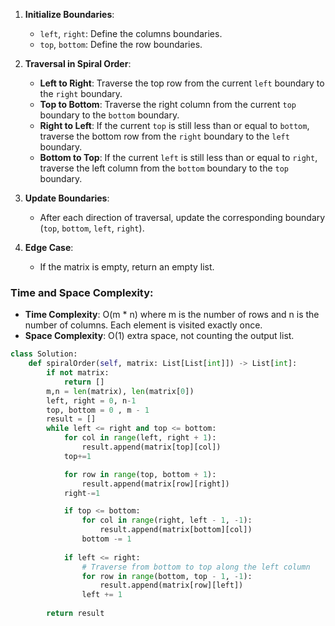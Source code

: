 1. **Initialize Boundaries**:
    
    - `left`, `right`: Define the columns boundaries.
    - `top`, `bottom`: Define the row boundaries.
2. **Traversal in Spiral Order**:
    
    - **Left to Right**: Traverse the top row from the current `left` boundary to the `right` boundary.
    - **Top to Bottom**: Traverse the right column from the current `top` boundary to the `bottom` boundary.
    - **Right to Left**: If the current `top` is still less than or equal to `bottom`, traverse the bottom row from the `right` boundary to the `left` boundary.
    - **Bottom to Top**: If the current `left` is still less than or equal to `right`, traverse the left column from the `bottom` boundary to the `top` boundary.
3. **Update Boundaries**:
    
    - After each direction of traversal, update the corresponding boundary (`top`, `bottom`, `left`, `right`).
4. **Edge Case**:
    
    - If the matrix is empty, return an empty list.

### Time and Space Complexity:

- **Time Complexity**: O(m * n) where m is the number of rows and n is the number of columns. Each element is visited exactly once.
- **Space Complexity**: O(1) extra space, not counting the output list.



```python
class Solution:
    def spiralOrder(self, matrix: List[List[int]]) -> List[int]:
        if not matrix:
            return []
        m,n = len(matrix), len(matrix[0])
        left, right = 0, n-1
        top, bottom = 0 , m - 1
        result = []
        while left <= right and top <= bottom:
            for col in range(left, right + 1):
                result.append(matrix[top][col])
            top+=1

            for row in range(top, bottom + 1):
                result.append(matrix[row][right])
            right-=1

            if top <= bottom:
                for col in range(right, left - 1, -1):
                    result.append(matrix[bottom][col])
                bottom -= 1
            
            if left <= right:
                # Traverse from bottom to top along the left column
                for row in range(bottom, top - 1, -1):
                    result.append(matrix[row][left])
                left += 1
        
        return result
        
```